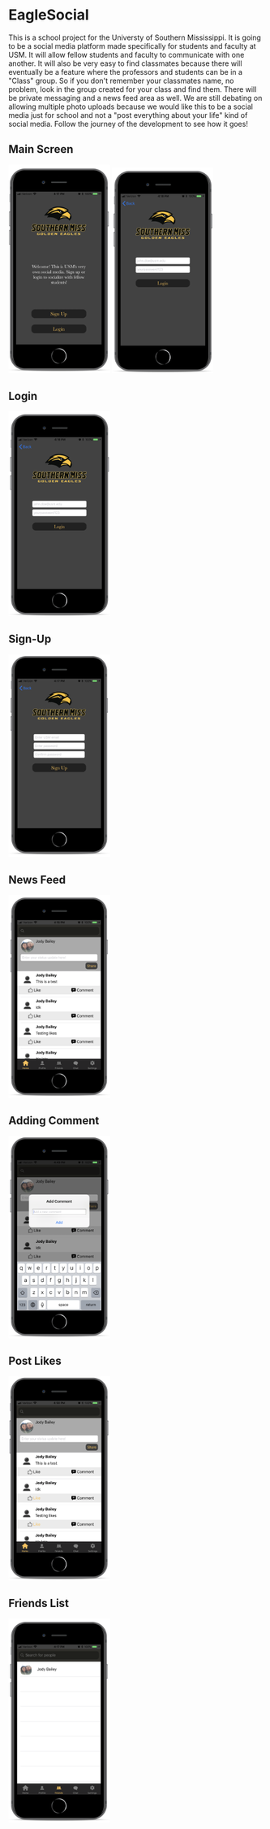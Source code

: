 # EagleSocial
This is a school project for the Universty of Southern Mississippi. It is going to be a social media platform made specifically for students and faculty at USM. It will allow fellow students and faculty to communicate with one another. It will also be very easy to find classmates because there will eventually be a feature where the professors and students can be in a "Class" group. So if you don't remember your classmates name, no problem, look in the group created for your class and find them. There will be private messaging and a news feed area as well. We are still debating on allowing multiple photo uploads because we would like this to be a social media just for school and not a "post everything about your life" kind of social media. Follow the journey of the development to see how it goes!


<HTML>
  
  ## Main Screen
  <img src="/initial.png" width="200" /> <img src="/login.png" width="200" />

  ## Login
  <img src="/login.png" width="200" />

  ## Sign-Up
  <img src="/signup.png" width="200" />

  ## News Feed
  <img src="/news_feed.png" width="200" />

  ## Adding Comment
  <img src="/show_alert.png" width="200" />

  ## Post Likes
  <img src="/show_likes.png" width="200" />

  ## Friends List
  <img src="/friend_list.png" width="200" />
</HTML>

